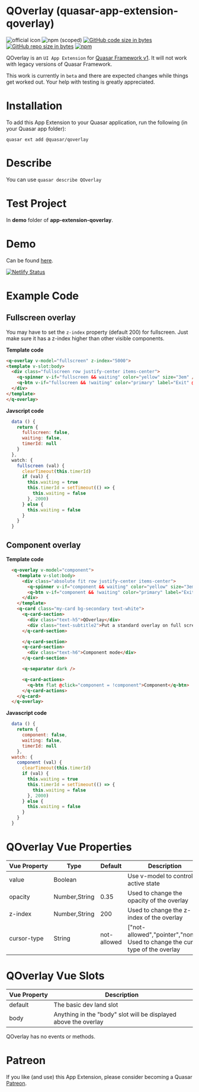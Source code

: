 QOverlay (quasar-app-extension-qoverlay)
===

![official icon](https://img.shields.io/badge/Quasar%201.0-Official%20UI%20App%20Extension-blue.svg)
![npm (scoped)](https://img.shields.io/npm/v/@quasar/quasar-app-extension-qoverlay.svg?style=plastic)
[![GitHub code size in bytes](https://img.shields.io/github/languages/code-size/quasarframework/app-extension-qoverlay.svg)]()
[![GitHub repo size in bytes](https://img.shields.io/github/repo-size/quasarframework/app-extension-qoverlay.svg)]()
[![npm](https://img.shields.io/npm/dt/@quasar/quasar-app-extension-qoverlay.svg)](https://www.npmjs.com/package/@quasar/quasar-app-extension-qoverlay)

QOverlay is an `UI App Extension` for [Quasar Framework v1](https://v1.quasar-framework.org/). It will not work with legacy versions of Quasar Framework.

This work is currently in `beta` and there are expected changes while things get worked out. Your help with testing is greatly appreciated.

# Installation
To add this App Extension to your Quasar application, run the following (in your Quasar app folder):
```
quasar ext add @quasar/qoverlay
```

# Describe
You can use `quasar describe QOverlay`

# Test Project
In **demo** folder of **app-extension-qoverlay**.

# Demo
Can be found [here](https://quasarframework.github.io/app-extension-qoverlay/demo/dist/spa/#/).

[![Netlify Status](https://api.netlify.com/api/v1/badges/030677bc-74ca-445d-af9c-34d1437d741b/deploy-status)](https://app.netlify.com/sites/qoverlay/deploys)

# Example Code

## Fullscreen overlay
You may have to set the `z-index` property (default 200) for fullscreen. Just make sure it has a z-index higher than other visible components.

**Template code**
  ```html
<q-overlay v-model="fullscreen" z-index="5000">
  <template v-slot:body>
    <div class="fullscreen row justify-center items-center">
      <q-spinner v-if="fullscreen && waiting" color="yellow" size="3em" />
      <q-btn v-if="fullscreen && !waiting" color="primary" label="Exit" @click="fullscreen = !fullscreen" />
    </div>
  </template>
</q-overlay>
```
**Javscript code**
```js
  data () {
    return {
      fullscreen: false,
      waiting: false,
      timerId: null
    }
  },
  watch: {
    fullscreen (val) {
      clearTimeout(this.timerId)
      if (val) {
        this.waiting = true
        this.timerId = setTimeout(() => {
          this.waiting = false
        }, 2000)
      } else {
        this.waiting = false
      }
    }
  }
```

## Component overlay
**Template code**
```html
  <q-overlay v-model="component">
    <template v-slot:body>
      <div class="absolute fit row justify-center items-center">
        <q-spinner v-if="component && waiting" color="yellow" size="3em"></q-spinner>
        <q-btn v-if="component && !waiting" color="primary" label="Exit" @click="component = !component" />
      </div>
    </template>
    <q-card class="my-card bg-secondary text-white">
      <q-card-section>
        <div class="text-h5">QOverlay</div>
        <div class="text-subtitle2">Put a standard overlay on full screen or over a component.</div>
      </q-card-section>

      </q-card-section>
      <q-card-section>
        <div class="text-h6">Component mode</div>
      </q-card-section>

      <q-separator dark />

      <q-card-actions>
        <q-btn flat @click="component = !component">Component</q-btn>
      </q-card-actions>
    </q-card>
  </q-overlay>
```
**Javascript code**
```js
  data () {
    return {
      component: false,
      waiting: false,
      timerId: null
    },
  watch: {
    component (val) {
      clearTimeout(this.timerId)
      if (val) {
        this.waiting = true
        this.timerId = setTimeout(() => {
          this.waiting = false
        }, 2000)
      } else {
        this.waiting = false
      }
    }
  }
```

# QOverlay Vue Properties
| Vue&nbsp;Property | Type	| Default | Description |
|---|---|---|---|
| value | Boolean | | Use v-model to control active state |
| opacity | Number,String | 0.35 | Used to change the opacity of the overlay |
| z-index | Number,String | 200 | Used to change the z-index of the overlay |
| cursor-type | String | not-allowed | ["not-allowed","pointer","none"] Used to change the cursor type of the overlay |

# QOverlay Vue Slots
| Vue&nbsp;Property | Description |
|---|---|
| default | The basic dev land slot |
| body | Anything in the "body" slot will be displayed above the overlay |

QOverlay has no events or methods.

# Patreon
If you like (and use) this App Extension, please consider becoming a Quasar [Patreon](https://www.patreon.com/quasarframework).

